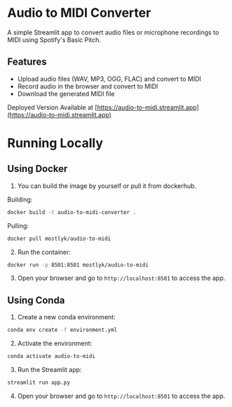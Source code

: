 # Audio to MIDI Converter

A simple Streamlit app to convert audio files or microphone recordings to MIDI using Spotify's Basic Pitch.

## Features
- Upload audio files (WAV, MP3, OGG, FLAC) and convert to MIDI
- Record audio in the browser and convert to MIDI
- Download the generated MIDI file



 Deployed Version Available at [https://audio-to-midi.streamlit.app](https://audio-to-midi.streamlit.app)

# Running Locally

## Using Docker

1. You can build the image by yourself or pull it from dockerhub.

Building:
```bash
docker build -t audio-to-midi-converter .
```
Pulling:
```bash
docker pull mostlyk/audio-to-midi
```
2. Run the container:
```bash
docker run -p 8501:8501 mostlyk/audio-to-midi
```
3. Open your browser and go to `http://localhost:8501` to access the app.

## Using Conda

1. Create a new conda environment:
```bash
conda env create -f environment.yml
```
2. Activate the environment:
```bash
conda activate audio-to-midi
```
3. Run the Streamlit app:
```bash
streamlit run app.py
```
4. Open your browser and go to `http://localhost:8501` to access the app.
